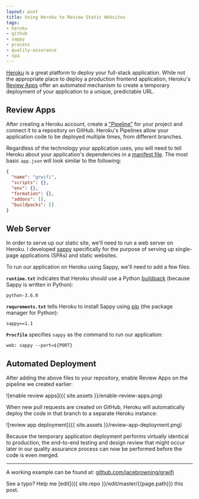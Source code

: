 ```yaml
---
layout: post
title: Using Heroku to Review Static Websites
tags:
- heroku
- github
- sappy
- process
- quality-assurance
- spa
---
```


[Heroku](https://devcenter.heroku.com/start) is a great platform to deploy your full-stack application. While not the appropriate place to deploy a production frontend application, Heroku's [Review Apps](https://devcenter.heroku.com/articles/github-integration-review-apps) offer an automated mechanism to create a temporary deployment of your application to a unique, predictable URL.

## Review Apps

After creating a Heroku account, create a ["Pipeline"](https://devcenter.heroku.com/articles/pipelines) for your project and connect it to a repository on GitHub. Heroku's Pipelines allow your application code to be deployed multiple times, from different branches.

Regardless of the technology your application uses, you will need to tell Heroku about your application's dependencies in a [manifest file](https://devcenter.heroku.com/articles/app-json-schema). The most basic `app.json` will look similar to the following:

```json
{
  "name": "grwifi",
  "scripts": {},
  "env": {},
  "formation": {},
  "addons": [],
  "buildpacks": []
}
```

## Web Server

In order to serve up our static site, we'll need to run a web server on Heroku. I developed [sappy](https://github.com/jacebrowning/sappy) specifically for the purpose of serving up single-page applications (SPAs) and static websites.

To run our application on Heroku using Sappy, we'll need to add a few files:

**`runtime.txt`** indicates that Heroku should use a Python [buildpack](https://devcenter.heroku.com/articles/buildpacks) (because Sappy is written in Python):

```
python-3.6.0
```

**`requrements.txt`** tells Heroku to install Sappy using [pip](https://en.wikipedia.org/wiki/Pip_(package_manager)) (the package manager for Python):

```
sappy==1.1
```

**`Procfile`** specifies `sappy` as the command to run our application:

```
web: sappy --port=${PORT}
```

## Automated Deployment

After adding the above files to your repository, enable Review Apps on the pipeline we created earlier:

![enable review apps]({{ site.assets }}/enable-review-apps.png)

When new pull requests are created on GitHub, Heroku will automatically deploy the code in that branch to a separate Heroku instance:

![review app deployment]({{ site.assets }}/review-app-deployment.png)

Because the temporary application deployment performs virtually identical to production, the end-to-end testing and design review that might occur later in our quality assurance process can now be performed before the code is even merged.

-----

A working example can be found at: [github.com/jacebrowning/grwifi](https://github.com/jacebrowning/grwifi)

See a typo? Help me [edit]({{ site.repo }}/edit/master/{{page.path}}) this post.

